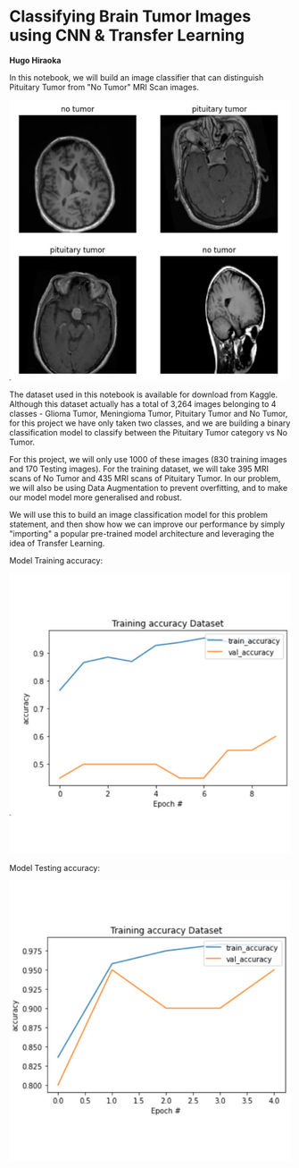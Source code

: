 # Classifying Brain Tumor Images using CNN & Transfer Learning
**Hugo Hiraoka**

In this notebook, we will build an image classifier that can distinguish Pituitary Tumor from "No Tumor" MRI Scan images.

![Brain Tumor](assets/images/brain-tumor1.jpg)


The dataset used in this notebook is available for download from Kaggle.
Although this dataset actually has a total of 3,264 images belonging to 4 classes - Glioma Tumor, Meningioma Tumor, Pituitary Tumor and No Tumor, for this project we have only taken two classes, 
and we are building a binary classification model to classify between the Pituitary Tumor category vs No Tumor.

For this project, we will only use 1000 of these images (830 training images and 170 Testing images). For the training dataset, we will take 395 MRI scans of No Tumor and 435 MRI scans of Pituitary Tumor.
In our problem, we will also be using Data Augmentation to prevent overfitting, and to make our model model more generalised and robust.

We will use this to build an image classification model for this problem statement, and then show how we can improve our performance by simply "importing" a popular pre-trained model 
architecture and leveraging the idea of Transfer Learning.

Model Training accuracy:

![Brain Tumor](assets/images/brain-tumor2.jpg)

Model Testing accuracy:

![Brain Tumor](assets/images/brain-tumor3.jpg)
